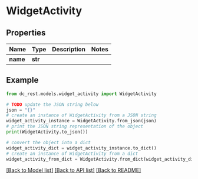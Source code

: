 # WidgetActivity


## Properties

Name | Type | Description | Notes
------------ | ------------- | ------------- | -------------
**name** | **str** |  | 

## Example

```python
from dc_rest.models.widget_activity import WidgetActivity

# TODO update the JSON string below
json = "{}"
# create an instance of WidgetActivity from a JSON string
widget_activity_instance = WidgetActivity.from_json(json)
# print the JSON string representation of the object
print(WidgetActivity.to_json())

# convert the object into a dict
widget_activity_dict = widget_activity_instance.to_dict()
# create an instance of WidgetActivity from a dict
widget_activity_from_dict = WidgetActivity.from_dict(widget_activity_dict)
```
[[Back to Model list]](../README.md#documentation-for-models) [[Back to API list]](../README.md#documentation-for-api-endpoints) [[Back to README]](../README.md)


